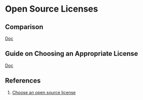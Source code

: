 # Open Source Licenses

## Comparison

[Doc](https://choosealicense.com/licenses/)

## Guide on Choosing an Appropriate License

[Doc](https://choosealicense.com/)

## References

1. [Choose an open source license](https://choosealicense.com/)

